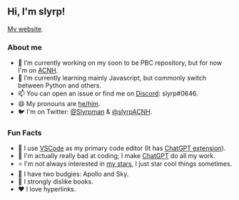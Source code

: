 ## Hi, I'm slyrp!

[My website](https://slyrp.github.io/).

### About me

- 🔭 I’m currently working on my soon to be PBC repository, but for now I'm on [ACNH](https://github.com/slyrp/ACNH).
- 🌱 I’m currently learning mainly Javascript, but commonly switch between Python and others.
- 📫 You can open an issue or find me on [Discord](https://discord.com/): slyrp#0646.
- 😄 My pronouns are [he/him](https://en.pronouns.page/he).
- 🐦 I'm on Twitter: [@Slyrpman](https://twitter.com/Slyrpman) & [@slyrpACNH](https://twitter.com/slyrpACNH).

### Fun Facts

- 📝 I use [VSCode](https://github.com/microsoft/vscode) as my primary code editor (It has [ChatGPT extension](https://marketplace.visualstudio.com/items?itemName=gencay.vscode-chatgpt)).
- 🤖 I'm actually really bad at coding; I make [ChatGPT](https://chat.openai.com/chat) do all my work.
- ⭐ I'm not always interested in [my stars](https://github.com/slyrp?tab=stars), I just star cool things sometimes.
- 🦜 I have two budgies: Apollo and Sky.
- 🤮 I strongly dislike books.
- ❤️ I love hyperlinks.

<!--
**slyrp/slyrp** is a ✨ _special_ ✨ repository because its `README.md` (this file) appears on your GitHub profile.

Here are some ideas to get you started:

- 🔭 I’m currently working on ...
- 🌱 I’m currently learning ...
- 👯 I’m looking to collaborate on ...
- 🤔 I’m looking for help with ...
- 💬 Ask me about ...
- 📫 How to reach me: ...
- 😄 Pronouns: ...
- ⚡ Fun fact: ...
-->
